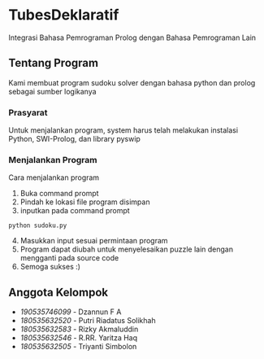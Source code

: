 # TubesDeklaratif

Integrasi Bahasa Pemrograman Prolog dengan Bahasa Pemrograman Lain

## Tentang Program

Kami membuat program sudoku solver dengan bahasa python dan prolog sebagai sumber logikanya

### Prasyarat

Untuk menjalankan program, system harus telah melakukan instalasi Python, SWI-Prolog, dan library pyswip


### Menjalankan Program

Cara menjalankan program

1. Buka command prompt
2. Pindah ke lokasi file program disimpan
3. inputkan pada command prompt

```
python sudoku.py
```

4. Masukkan input sesuai permintaan program
5. Program dapat diubah untuk menyelesaikan puzzle lain dengan mengganti pada source code
6. Semoga sukses :)

## Anggota Kelompok

* *190535746099* - Dzannun F A
* *180535632520* - Putri Riadatus Solikhah
* *180535632583* - Rizky Akmaluddin
* *180535632546* - R.RR. Yaritza Haq
* *180535632505* - Triyanti Simbolon
